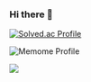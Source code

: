 ### Hi there 👋

[![Solved.ac Profile](http://mazassumnida.wtf/api/v2/generate_badge?boj=mimseong)](https://solved.ac/mimseong/)

![Memome Profile](https://memome-readme.herokuapp.com/v1/layout?id=jindo)

<a href="https://hits.seeyoufarm.com"><img src="https://hits.seeyoufarm.com/api/count/incr/badge.svg?url=https%3A%2F%2Fgithub.com%2Fmimseong&count_bg=%23030303&title_bg=%23555555&icon=&icon_color=%23FF6C6C&title=hits&edge_flat=false"/></a>
